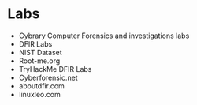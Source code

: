 # Labs

- Cybrary Computer Forensics and investigations labs
- DFIR Labs
- NIST Dataset
- Root-me.org
- TryHackMe DFIR Labs
- Cyberforensic.net
- aboutdfir.com
- linuxleo.com
